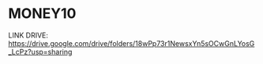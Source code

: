 # MONEY10
 LINK DRIVE: https://drive.google.com/drive/folders/18wPp73r1NewsxYn5sOCwGnLYosG_LcPz?usp=sharing
